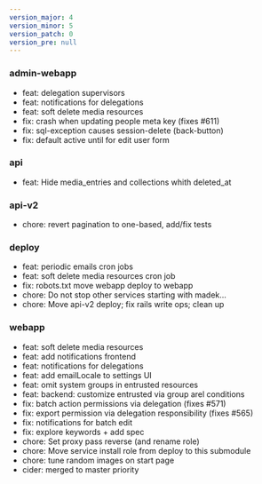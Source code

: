 ```yaml
---
version_major: 4
version_minor: 5
version_patch: 0
version_pre: null
---
```


### admin-webapp

- feat: delegation supervisors
- feat: notifications for delegations
- feat: soft delete media resources
- fix: crash when updating people meta key (fixes #611)
- fix: sql-exception causes session-delete (back-button)
- fix: default active until for edit user form

### api

- feat: Hide media_entries and collections whith deleted_at

### api-v2

- chore: revert pagination to one-based, add/fix tests

### deploy

- feat: periodic emails cron jobs
- feat: soft delete media resources cron job
- fix: robots.txt move webapp deploy to webapp
- chore: Do not stop other services starting with madek...
- chore: Move api-v2 deploy; fix rails write ops; clean up

### webapp

- feat: soft delete media resources
- feat: add notifications frontend
- feat: notifications for delegations
- feat: add emailLocale to settings UI
- feat: omit system groups in entrusted resources
- feat: backend: customize entrusted via group arel conditions
- fix: batch action permissions via delegation (fixes #571)
- fix: export permission via delegation responsibility (fixes #565)
- fix: notifications for batch edit
- fix: explore keywords + add spec
- chore: Set proxy pass reverse (and rename role)
- chore: Move service install role from deploy to this submodule
- chore: tune random images on start page
- cider: merged to master priority
